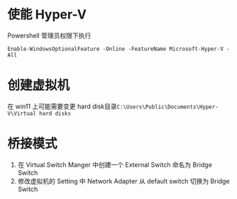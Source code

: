 # 使能 Hyper-V
Powershell 管理员权限下执行 
```shell
Enable-WindowsOptionalFeature -Online -FeatureName Microsoft-Hyper-V -All
```

# 创建虚拟机

在 win11 上可能需要变更 hard disk目录`C:\Users\Public\Documents\Hyper-V\Virtual hard disks`

# 桥接模式

1. 在 Virtual Switch Manger 中创建一个 External Switch 命名为 Bridge Switch
2. 修改虚拟机的 Setting 中 Network Adapter 从 default switch 切换为 Bridge Switch
